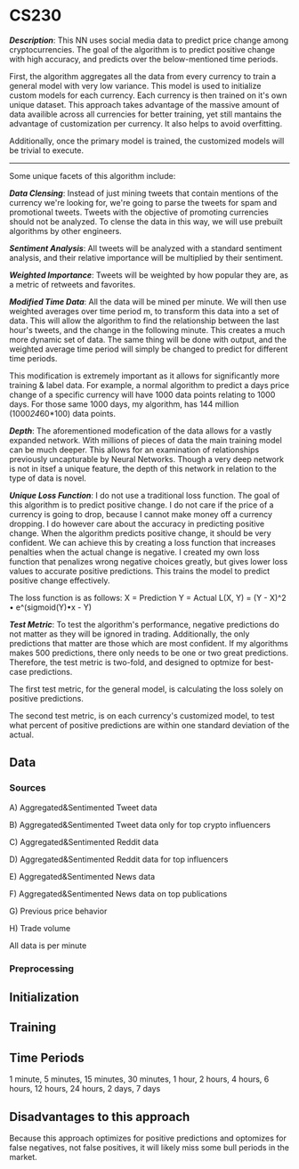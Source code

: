 # CS230

___Description___: This NN uses social media data to predict price change among cryptocurrencies. The goal of the algorithm is to predict positive change with high accuracy, and predicts over the below-mentioned time periods.

First, the algorithm aggregates all the data from every currency to train a general model with very low variance. This model is used to initialize custom models for each currency. Each currency is then trained on it's own unique dataset. This approach takes advantage of the massive amount of data availible across all currencies for better training, yet still mantains the advantage of customization per currency. It also helps to avoid overfitting.

Additionally, once the primary model is trained, the customized models will be trivial to execute.
<hr>
Some unique facets of this algorithm include:

___Data Clensing___: Instead of just mining tweets that contain mentions of the currency we're looking for, we're going to parse the tweets for spam and promotional tweets. Tweets with the objective of promoting currencies should not be analyzed. To clense the data in this way, we will use prebuilt algorithms by other engineers.

___Sentiment Analysis___: All tweets will be analyzed with a standard sentiment analysis, and their relative importance will be multiplied by their sentiment.

___Weighted Importance___: Tweets will be weighted by how popular they are, as a metric of retweets and favorites.

___Modified Time Data___: All the data will be mined per minute. We will then use weighted averages over time period m, to transform this data into a set of data. This will allow the algorithm to find the relationship between the last hour's tweets, and the change in the following minute. This creates a much more dynamic set of data. The same thing will be done with output, and the weighted average time period will simply be changed to predict for different time periods.

This modification is extremely important as it allows for significantly more training & label data. For example, a normal algorithm to predict a days price change of a specific currency will have 1000 data points relating to 1000 days. For those same 1000 days, my algorithm, has 144 million (1000*24*60*100) data points.

___Depth___: The aforementioned modefication of the data allows for a vastly expanded network. With millions of pieces of data the main training model can be much deeper. This allows for an examination of relationships previously uncapturable by Neural Networks. Though a very deep network is not in itsef a unique feature, the depth of this network in relation to the type of data is novel.

___Unique Loss Function___: I do not use a traditional loss function. The goal of this algorithm is to predict positive change. I do not care if the price of a currency is going to drop, because I cannot make money off a currency dropping. I do however care about the accuracy in predicting positive change. When the algorithm predicts positive change, it should be very confident. We can achieve this by creating a loss function that increases penalties when the actual change is negative. I created my own loss function that penalizes wrong negative choices greatly, but gives lower loss values to accurate positive predictions. This trains the model to predict positive change effectively.

The  loss function is as follows:
X = Prediction
Y = Actual
L(X, Y) = (Y - X)^2 • e^(sigmoid(Y)•x - Y)

___Test Metric___: To test the algorithm's performance, negative predictions do not matter as they will be ignored in trading. Additionally, the only predictions that matter are those which are most confident. If my algorithms makes 500 predictions, there only needs to be one or two great predictions. Therefore, the test metric is two-fold, and designed to optmize for best-case predictions.

The first test metric, for the general model, is calculating the loss solely on positive predictions.

The second test metric, is on each currency's customized model, to test what percent of positive predictions are within one standard deviation of the actual.

<h2>Data</h2>
<h3>Sources</h3>
A) Aggregated&Sentimented Tweet data

B) Aggregated&Sentimented Tweet data only for top crypto influencers

C) Aggregated&Sentimented Reddit data

D) Aggregated&Sentimented Reddit data for top influencers

E) Aggregated&Sentimented News data

F) Aggregated&Sentimented News data on top publications

G) Previous price behavior

H) Trade volume


All data is per minute
<h3>Preprocessing</h3>


<h2>Initialization</h2>

<h2>Training</h2>

<h2>Time Periods</h2>
1 minute, 5 minutes, 15 minutes, 30 minutes, 1 hour, 2 hours, 4 hours, 6 hours, 12 hours, 24 hours, 2 days, 7 days

<h2>Disadvantages to this approach</h2>
Because this approach optimizes for positive predictions and optomizes for false negatives, not false positives, it will likely miss some bull periods in the market.

